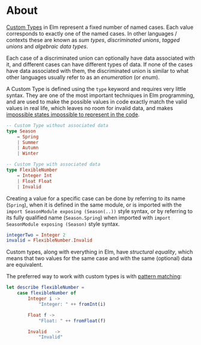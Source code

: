 # About

[Custom Types][custom-types] in Elm represent a fixed number of named cases. Each value corresponds to exactly one of the named cases. In other languages / contexts these are known as _sum types_, _discriminated unions_, _tagged unions_ and _algebraic data types_.

Each case of a discriminated union can optionally have data associated with it, and different cases can have different types of data. If none of the cases have data associated with them, the discriminated union is similar to what other languages usually refer to as an _enumeration_ (or _enum_).

A Custom Type is defined using the `type` keyword and requires very little syntax. They are one of the most important techniques in Elm programming, and are used to make the possible values in code exactly match the valid values in real life, which leaves no room for invalid data, and makes [impossible states impossible to represent in the code][impossible-states].

```elm
-- Custom Type without associated data
type Season
    = Spring
    | Summer
    | Autumn
    | Winter

-- Custom Type with associated data
type FlexibleNumber
    = Integer Int
    | Float Float
    | Invalid
```

Creating a value for a specific case can be done by referring to its name (`Spring`), when it is defined in the same module, or is imported with the `import SeasonModule exposing (Season(..))` style syntax, or by referring to its fully qualified name (`Season.Spring`) when imported with `import SeasonModule exposing (Season)` style syntax.

```elm
integerTwo = Integer 2
invalid = FlexibleNumber.Invalid
```

Custom types, along with everything in Elm, have _structural equality_, which means that two values for the same case and with the same (optional) data are equivalent.

The preferred way to work with custom types is with [pattern matching][pattern-matching]:

```elm
let describe flexibleNumber =
    case flexibleNumber of
        Integer i ->
            "Integer: " ++ fromInt(i)

        Float f ->
            "Float: " ++ fromFloat(f)

        Invalid   ->
            "Invalid"
```

[custom-types]: https://guide.elm-lang.org/types/custom_types.html
[pattern-matching]: https://guide.elm-lang.org/types/pattern_matching.html
[impossible-states]: https://www.youtube.com/watch?v=IcgmSRJHu_8
